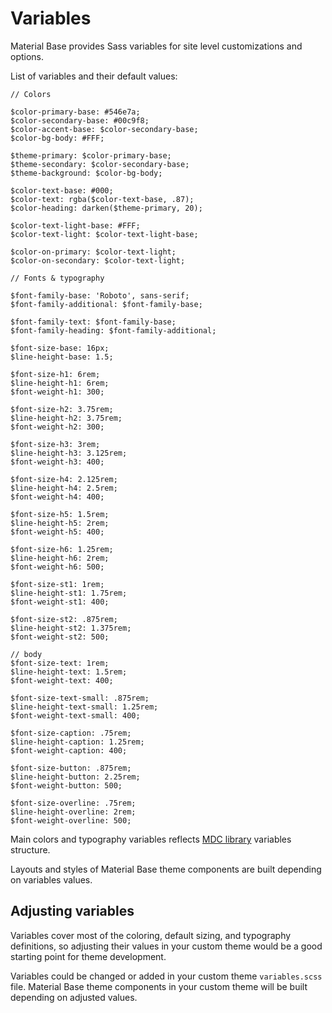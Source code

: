 Variables
=========

Material Base provides Sass variables for site level customizations and options.

List of variables and their default values:

~~~
// Colors

$color-primary-base: #546e7a;
$color-secondary-base: #00c9f8;
$color-accent-base: $color-secondary-base;
$color-bg-body: #FFF;

$theme-primary: $color-primary-base;
$theme-secondary: $color-secondary-base;
$theme-background: $color-bg-body;

$color-text-base: #000;
$color-text: rgba($color-text-base, .87);
$color-heading: darken($theme-primary, 20);

$color-text-light-base: #FFF;
$color-text-light: $color-text-light-base;

$color-on-primary: $color-text-light;
$color-on-secondary: $color-text-light;

// Fonts & typography

$font-family-base: 'Roboto', sans-serif;
$font-family-additional: $font-family-base;

$font-family-text: $font-family-base;
$font-family-heading: $font-family-additional;

$font-size-base: 16px;
$line-height-base: 1.5;

$font-size-h1: 6rem;
$line-height-h1: 6rem;
$font-weight-h1: 300;

$font-size-h2: 3.75rem;
$line-height-h2: 3.75rem;
$font-weight-h2: 300;

$font-size-h3: 3rem;
$line-height-h3: 3.125rem;
$font-weight-h3: 400;

$font-size-h4: 2.125rem;
$line-height-h4: 2.5rem;
$font-weight-h4: 400;

$font-size-h5: 1.5rem;
$line-height-h5: 2rem;
$font-weight-h5: 400;

$font-size-h6: 1.25rem;
$line-height-h6: 2rem;
$font-weight-h6: 500;

$font-size-st1: 1rem;
$line-height-st1: 1.75rem;
$font-weight-st1: 400;

$font-size-st2: .875rem;
$line-height-st2: 1.375rem;
$font-weight-st2: 500;
 
// body 
$font-size-text: 1rem;
$line-height-text: 1.5rem;
$font-weight-text: 400;

$font-size-text-small: .875rem;
$line-height-text-small: 1.25rem;
$font-weight-text-small: 400;

$font-size-caption: .75rem;
$line-height-caption: 1.25rem;
$font-weight-caption: 400;

$font-size-button: .875rem;
$line-height-button: 2.25rem;
$font-weight-button: 500;

$font-size-overline: .75rem;
$line-height-overline: 2rem;
$font-weight-overline: 500;
~~~

Main colors and typography variables reflects [MDC library](/mdc.md) variables structure. 

Layouts and styles of Material Base theme components are built depending on variables values. 

Adjusting variables
-------------------

Variables cover most of the coloring, default sizing, and typography definitions, so adjusting their values in your custom theme would be a good starting point for theme development.

Variables could be changed or added in your custom theme `variables.scss` file. Material Base theme components in your custom theme will be built depending on adjusted values.
